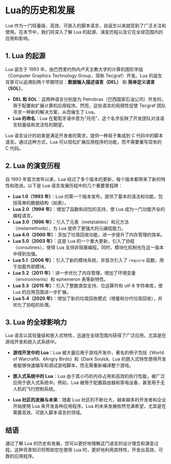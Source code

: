 # Lua的历史和发展

Lua 作为一门轻量级、高效、可嵌入的脚本语言，自诞生以来就受到了广泛关注和使用。在本节中，我们将深入了解 Lua 的起源、演变历程以及它在全球范围内的应用和影响。

## 1. Lua 的起源

Lua 诞生于 1993 年，由巴西里约热内卢天主教大学的计算机图形学组（Computer Graphics Technology Group，简称 Tecgraf）开发。Lua 的诞生背景可以追溯到两个早期项目：**数据输入描述语言（DEL）** 和 **简单定义语言（SOL）**。

- **DEL 和 SOL**：这两种语言分别是为 Petrobras（巴西国家石油公司）开发的，用于配置和扩展计算机应用程序。然而，这些语言的局限性促使 Tecgraf 团队寻求一种新的解决方案，从而催生了 Lua。
- **Lua 的命名**：Lua 在葡萄牙语中意为“月亮”，这个名字反映了开发团队对该语言轻量级和灵活性的期望。

Lua 语言设计的初衷是满足开发者的需求，提供一种易于集成到 C 代码中的脚本语言。通过这种方式，Lua 可以轻松扩展应用程序的功能，而不需要重写现有的 C 代码。

## 2. Lua 的演变历程

自 1993 年首次发布以来，Lua 经过了多个版本的更新，每个版本都带来了新的特性和改进。以下是 Lua 语言发展历程中的几个重要里程碑：

- **Lua 1.0（1993 年）**：Lua 的第一个版本发布，提供了基本的语法和功能，包括简单的数据结构（如表）。
- **Lua 2.0（1994 年）**：增加了函数和闭包的支持，使 Lua 成为一门功能齐全的编程语言。
- **Lua 3.0（1996 年）**：引入了元表（metatables）和元方法（metamethods），为 Lua 提供了更强大的元编程能力。
- **Lua 4.0（2000 年）**：添加了垃圾回收功能，进一步提升了内存管理的效率。
- **Lua 5.0（2003 年）**：这是 Lua 的一个重大更新，引入了协程（coroutines），使得 Lua 支持非阻塞编程。同时，模块化机制也在这一版本中得到加强。
- **Lua 5.1（2006 年）**：引入了新的模块系统，并首次引入了 `require` 函数，用于加载外部模块。
- **Lua 5.2（2011 年）**：进一步优化了内存管理，增加了环境变量（environments）和 ephemeron 表等新特性。
- **Lua 5.3（2015 年）**：引入了整数类型支持、位运算符和 utf-8 字符串库，使 Lua 的应用范围进一步扩展。
- **Lua 5.4（2020 年）**：增加了新的垃圾回收模式（增量和分代垃圾回收），并优化了协程的处理。

## 3. Lua 的全球影响力

Lua 语言以其轻量级和嵌入式特性，迅速在全球范围内获得了广泛应用，尤其是在游戏开发和嵌入式系统中。

- **游戏开发中的 Lua**：Lua 被大量应用于游戏开发中，著名的例子包括《World of Warcraft》、《Angry Birds》和《Dark Souls》。Lua 的嵌入式特性使得开发者能够快速编写和调试游戏脚本，而无需重新编译整个游戏。
  
- **嵌入式系统中的 Lua**：Lua 由于其小巧的内存占用和高效的执行性能，被广泛应用于嵌入式系统中。例如，Lua 被用于配置路由器和家电设备，甚至用于无人机的飞行控制系统。
  
- **Lua 社区的发展与未来**：随着 Lua 社区的不断壮大，越来越多的开发者和企业开始使用 Lua 来开发各种应用程序。Lua 的未来发展依然充满希望，尤其是在需要高效、可嵌入脚本语言的领域。

## 结语

通过了解 Lua 的历史和发展，您可以更好地理解这门语言的设计理念和演变过程。这种背景知识将帮助您在使用 Lua 时，更好地利用其特性，开发出高效、可靠的应用程序。
